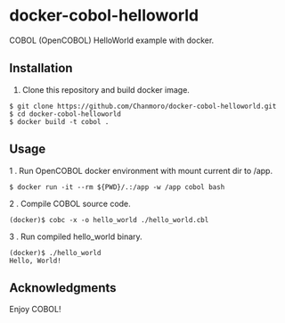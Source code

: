 # docker-cobol-helloworld
COBOL (OpenCOBOL) HelloWorld example with docker.

## Installation
1. Clone this repository and build docker image.
```
$ git clone https://github.com/Chanmoro/docker-cobol-helloworld.git
$ cd docker-cobol-helloworld
$ docker build -t cobol .
```

## Usage
1 . Run OpenCOBOL docker environment with mount current dir to /app.
```
$ docker run -it --rm ${PWD}/.:/app -w /app cobol bash
```

2 . Compile COBOL source code.
```
(docker)$ cobc -x -o hello_world ./hello_world.cbl
```

3 . Run compiled hello_world binary.
```
(docker)$ ./hello_world 
Hello, World!
```

## Acknowledgments
Enjoy COBOL!
